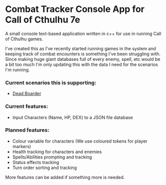 # Combat Tracker Console App for Call of Cthulhu 7e

A small console text-based application written in c++ for use in running Call of Cthulhu games.

I've created this as I've recently started running games in the system and keeping track of combat encounters is something I've been struggling with. Since making huge giant databases full of every enemy, spell, etc would be a bit too much I'm only updating this with the data I need for the scenarios I'm running.

### Current scenarios this is supporting:
- [Dead Boarder](https://www.chaosium.com/content/FreePDFs/CoC/Cult%20of%20Chaos%20Scenarios/Dead%20Boarder.pdf)

### Current features:
- Input Characters (Name, HP, DEX) to a JSON file database

### Planned features:
- Colour variable for characters (We use coloured tokens for player markers)
- Health tracking for characters and enemies
- Spells/Abilities prompting and tracking
- Status effects tracking
- Turn order sorting and tracking

More features can be added if something more is needed.

